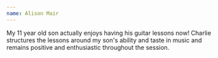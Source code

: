 ```yaml
---
name: Alison Mair
---
```


My 11 year old son actually enjoys having his guitar lessons now! Charlie structures the lessons around my son's ability and taste in music and remains positive and enthusiastic throughout the session.